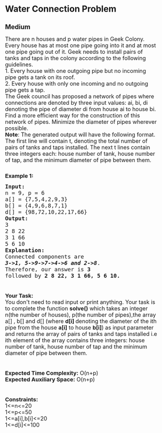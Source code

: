 # Water Connection Problem
##  Medium 
<div class="problem-statement">
                <p></p><p><span style="font-size:18px">There are n houses and p water pipes in Geek Colony. Every house has at most one pipe going into it and at most one pipe going out of it. Geek needs to install pairs of tanks and taps in the colony according to the following guidelines. &nbsp;<br>
1. Every house with one outgoing pipe but no incoming pipe gets a tank on its roof.<br>
2. Every house with only one incoming and no outgoing pipe gets a tap.<br>
The Geek council has proposed a network of pipes where connections are denoted by three input values: ai, bi, di denoting the pipe of diameter di from house ai to house bi.<br>
Find a more efficient way for the construction of this network of pipes. Minimize the diameter of pipes wherever possible.<br>
<strong>Note</strong>: The generated output will have the following format. The first line will contain t, denoting the total number of pairs of tanks and taps installed. The next t lines contain three integers each: house number of tank, house number of tap, and the minimum diameter of pipe between them</span><span style="font-size:18px">.</span></p>

<p><br>
<span style="font-size:18px"><strong>Example 1:</strong></span></p>

<pre><span style="font-size:18px"><strong>Input:</strong>
n = 9, p = 6
a[] = {7,5,4,2,9,3}
b[] = {4,9,6,8,7,1}
d[] = {98,72,10,22,17,66} 
<strong>Output:</strong> 
3
2 8 22
3 1 66
5 6 10
<strong>Explanation:</strong>
Connected components are 
<strong><em>3-&gt;1, 5-&gt;9-&gt;7-&gt;4-&gt;6 and 2-&gt;8</em></strong>.
Therefore, our answer is<strong> 3</strong> 
followed by <strong>2 8 22, 3 1 66, 5 6 10.</strong></span></pre>

<p>&nbsp;</p>

<p><span style="font-size:18px"><strong>Your Task:</strong><br>
You don't need to read input or print anything. Your task is to complete the function&nbsp;<strong>solve()</strong>&nbsp;which takes an integer n(the number of houses), p(the number of pipes),the&nbsp;array a[] , b[] and&nbsp;d[] (where&nbsp;<strong>d[i]&nbsp;</strong>denoting the diameter of the ith pipe from the house <strong>a[i]</strong> to house <strong>b[i]</strong>) as input parameter and returns the array of&nbsp;pairs of tanks and taps installed i.e ith element of the array&nbsp;contains three integers: house number of tank, house number of tap and the minimum diameter of pipe between them. &nbsp;</span></p>

<p>&nbsp;</p>

<p><span style="font-size:18px"><strong>Expected Time Complexity:</strong>&nbsp;O(n+p)<br>
<strong>Expected Auxiliary Space:</strong>&nbsp;O(n+p)</span></p>

<p>&nbsp;</p>

<p><span style="font-size:18px"><strong>Constraints:</strong><br>
1&lt;=n&lt;=20<br>
1&lt;=p&lt;=50<br>
1&lt;=a[i],b[i]&lt;=20<br>
1&lt;=d[i]&lt;=100</span></p>
 <p></p>
            </div>